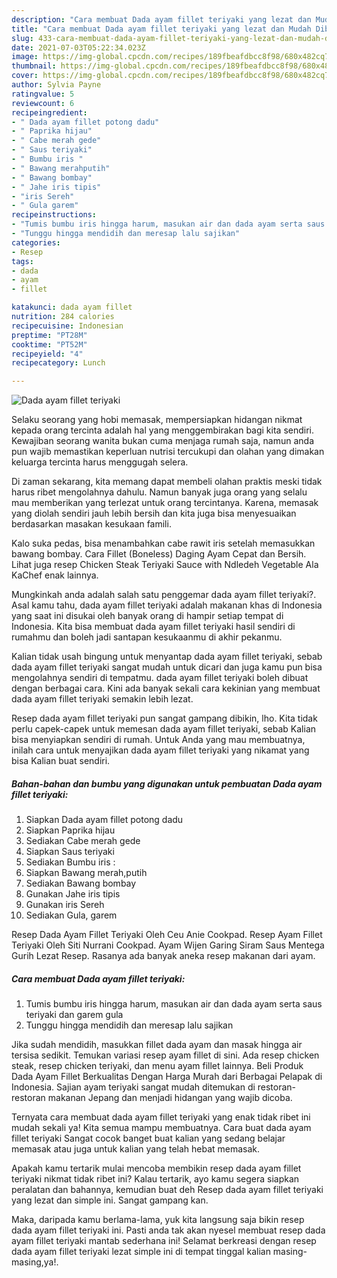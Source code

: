 ```yaml
---
description: "Cara membuat Dada ayam fillet teriyaki yang lezat dan Mudah Dibuat"
title: "Cara membuat Dada ayam fillet teriyaki yang lezat dan Mudah Dibuat"
slug: 433-cara-membuat-dada-ayam-fillet-teriyaki-yang-lezat-dan-mudah-dibuat
date: 2021-07-03T05:22:34.023Z
image: https://img-global.cpcdn.com/recipes/189fbeafdbcc8f98/680x482cq70/dada-ayam-fillet-teriyaki-foto-resep-utama.jpg
thumbnail: https://img-global.cpcdn.com/recipes/189fbeafdbcc8f98/680x482cq70/dada-ayam-fillet-teriyaki-foto-resep-utama.jpg
cover: https://img-global.cpcdn.com/recipes/189fbeafdbcc8f98/680x482cq70/dada-ayam-fillet-teriyaki-foto-resep-utama.jpg
author: Sylvia Payne
ratingvalue: 5
reviewcount: 6
recipeingredient:
- " Dada ayam fillet potong dadu"
- " Paprika hijau"
- " Cabe merah gede"
- " Saus teriyaki"
- " Bumbu iris "
- " Bawang merahputih"
- " Bawang bombay"
- " Jahe iris tipis"
- "iris Sereh"
- " Gula garem"
recipeinstructions:
- "Tumis bumbu iris hingga harum, masukan air dan dada ayam serta saus teriyaki dan garem gula"
- "Tunggu hingga mendidih dan meresap lalu sajikan"
categories:
- Resep
tags:
- dada
- ayam
- fillet

katakunci: dada ayam fillet 
nutrition: 284 calories
recipecuisine: Indonesian
preptime: "PT28M"
cooktime: "PT52M"
recipeyield: "4"
recipecategory: Lunch

---
```



![Dada ayam fillet teriyaki](https://img-global.cpcdn.com/recipes/189fbeafdbcc8f98/680x482cq70/dada-ayam-fillet-teriyaki-foto-resep-utama.jpg)

Selaku seorang yang hobi memasak, mempersiapkan hidangan nikmat kepada orang tercinta adalah hal yang menggembirakan bagi kita sendiri. Kewajiban seorang  wanita bukan cuma menjaga rumah saja, namun anda pun wajib memastikan keperluan nutrisi tercukupi dan olahan yang dimakan keluarga tercinta harus menggugah selera.

Di zaman  sekarang, kita memang dapat membeli olahan praktis meski tidak harus ribet mengolahnya dahulu. Namun banyak juga orang yang selalu mau memberikan yang terlezat untuk orang tercintanya. Karena, memasak yang diolah sendiri jauh lebih bersih dan kita juga bisa menyesuaikan berdasarkan masakan kesukaan famili. 

Kalo suka pedas, bisa menambahkan cabe rawit iris setelah memasukkan bawang bombay. Cara Fillet (Boneless) Daging Ayam Cepat dan Bersih. Lihat juga resep Chicken Steak Teriyaki Sauce with Ndledeh Vegetable Ala KaChef enak lainnya.

Mungkinkah anda adalah salah satu penggemar dada ayam fillet teriyaki?. Asal kamu tahu, dada ayam fillet teriyaki adalah makanan khas di Indonesia yang saat ini disukai oleh banyak orang di hampir setiap tempat di Indonesia. Kita bisa membuat dada ayam fillet teriyaki hasil sendiri di rumahmu dan boleh jadi santapan kesukaanmu di akhir pekanmu.

Kalian tidak usah bingung untuk menyantap dada ayam fillet teriyaki, sebab dada ayam fillet teriyaki sangat mudah untuk dicari dan juga kamu pun bisa mengolahnya sendiri di tempatmu. dada ayam fillet teriyaki boleh dibuat dengan berbagai cara. Kini ada banyak sekali cara kekinian yang membuat dada ayam fillet teriyaki semakin lebih lezat.

Resep dada ayam fillet teriyaki pun sangat gampang dibikin, lho. Kita tidak perlu capek-capek untuk memesan dada ayam fillet teriyaki, sebab Kalian bisa menyiapkan sendiri di rumah. Untuk Anda yang mau membuatnya, inilah cara untuk menyajikan dada ayam fillet teriyaki yang nikamat yang bisa Kalian buat sendiri.

<!--inarticleads1-->

##### Bahan-bahan dan bumbu yang digunakan untuk pembuatan Dada ayam fillet teriyaki:

1. Siapkan  Dada ayam fillet potong dadu
1. Siapkan  Paprika hijau
1. Sediakan  Cabe merah gede
1. Siapkan  Saus teriyaki
1. Sediakan  Bumbu iris :
1. Siapkan  Bawang merah,putih
1. Sediakan  Bawang bombay
1. Gunakan  Jahe iris tipis
1. Gunakan iris Sereh
1. Sediakan  Gula, garem


Resep Dada Ayam Fillet Teriyaki Oleh Ceu Anie Cookpad. Resep Ayam Fillet Teriyaki Oleh Siti Nurrani Cookpad. Ayam Wijen Garing Siram Saus Mentega Gurih Lezat Resep. Rasanya ada banyak aneka resep makanan dari ayam. 

<!--inarticleads2-->

##### Cara membuat Dada ayam fillet teriyaki:

1. Tumis bumbu iris hingga harum, masukan air dan dada ayam serta saus teriyaki dan garem gula
1. Tunggu hingga mendidih dan meresap lalu sajikan


Jika sudah mendidih, masukkan fillet dada ayam dan masak hingga air tersisa sedikit. Temukan variasi resep ayam fillet di sini. Ada resep chicken steak, resep chicken teriyaki, dan menu ayam fillet lainnya. Beli Produk Dada Ayam Fillet Berkualitas Dengan Harga Murah dari Berbagai Pelapak di Indonesia. Sajian ayam teriyaki sangat mudah ditemukan di restoran-restoran makanan Jepang dan menjadi hidangan yang wajib dicoba. 

Ternyata cara membuat dada ayam fillet teriyaki yang enak tidak ribet ini mudah sekali ya! Kita semua mampu membuatnya. Cara buat dada ayam fillet teriyaki Sangat cocok banget buat kalian yang sedang belajar memasak atau juga untuk kalian yang telah hebat memasak.

Apakah kamu tertarik mulai mencoba membikin resep dada ayam fillet teriyaki nikmat tidak ribet ini? Kalau tertarik, ayo kamu segera siapkan peralatan dan bahannya, kemudian buat deh Resep dada ayam fillet teriyaki yang lezat dan simple ini. Sangat gampang kan. 

Maka, daripada kamu berlama-lama, yuk kita langsung saja bikin resep dada ayam fillet teriyaki ini. Pasti anda tak akan nyesel membuat resep dada ayam fillet teriyaki mantab sederhana ini! Selamat berkreasi dengan resep dada ayam fillet teriyaki lezat simple ini di tempat tinggal kalian masing-masing,ya!.

